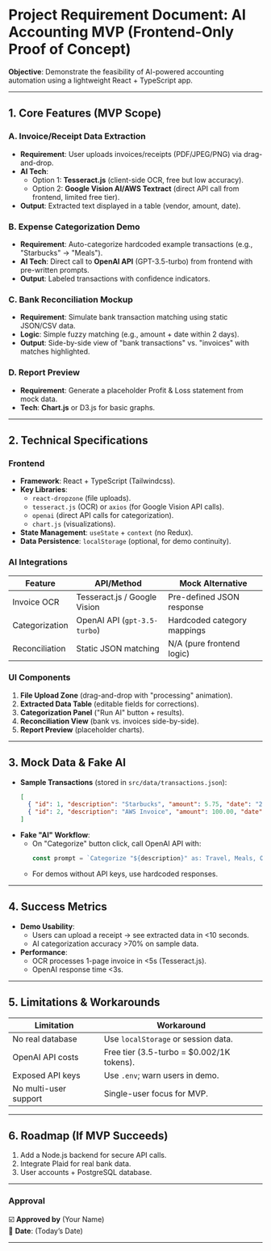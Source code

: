 # **Project Requirement Document: AI Accounting MVP (Frontend-Only Proof of Concept)**  
**Objective**: Demonstrate the feasibility of AI-powered accounting automation using a lightweight React + TypeScript app.  

---

## **1. Core Features (MVP Scope)**  
### **A. Invoice/Receipt Data Extraction**  
- **Requirement**: User uploads invoices/receipts (PDF/JPEG/PNG) via drag-and-drop.  
- **AI Tech**:  
  - Option 1: **Tesseract.js** (client-side OCR, free but low accuracy).  
  - Option 2: **Google Vision AI/AWS Textract** (direct API call from frontend, limited free tier).  
- **Output**: Extracted text displayed in a table (vendor, amount, date).  

### **B. Expense Categorization Demo**  
- **Requirement**: Auto-categorize hardcoded example transactions (e.g., "Starbucks" → "Meals").  
- **AI Tech**: Direct call to **OpenAI API** (GPT-3.5-turbo) from frontend with pre-written prompts.  
- **Output**: Labeled transactions with confidence indicators.  

### **C. Bank Reconciliation Mockup**  
- **Requirement**: Simulate bank transaction matching using static JSON/CSV data.  
- **Logic**: Simple fuzzy matching (e.g., amount + date within 2 days).  
- **Output**: Side-by-side view of "bank transactions" vs. "invoices" with matches highlighted.  

### **D. Report Preview**  
- **Requirement**: Generate a placeholder Profit & Loss statement from mock data.  
- **Tech**: **Chart.js** or D3.js for basic graphs.  

---

## **2. Technical Specifications**  
### **Frontend**  
- **Framework**: React + TypeScript (Tailwindcss).  
- **Key Libraries**:  
  - `react-dropzone` (file uploads).  
  - `tesseract.js` (OCR) or `axios` (for Google Vision API calls).  
  - `openai` (direct API calls for categorization).  
  - `chart.js` (visualizations).  
- **State Management**: `useState` + `context` (no Redux).  
- **Data Persistence**: `localStorage` (optional, for demo continuity).  

### **AI Integrations**  
| Feature         | API/Method                          | Mock Alternative              |  
|-----------------|-------------------------------------|-------------------------------|  
| Invoice OCR     | Tesseract.js / Google Vision       | Pre-defined JSON response     |  
| Categorization  | OpenAI API (`gpt-3.5-turbo`)       | Hardcoded category mappings   |  
| Reconciliation  | Static JSON matching               | N/A (pure frontend logic)     |  

### **UI Components**  
1. **File Upload Zone** (drag-and-drop with "processing" animation).  
2. **Extracted Data Table** (editable fields for corrections).  
3. **Categorization Panel** ("Run AI" button + results).  
4. **Reconciliation View** (bank vs. invoices side-by-side).  
5. **Report Preview** (placeholder charts).  

---

## **3. Mock Data & Fake AI**  
- **Sample Transactions** (stored in `src/data/transactions.json`):  
  ```json
  [
    { "id": 1, "description": "Starbucks", "amount": 5.75, "date": "2024-03-01" },
    { "id": 2, "description": "AWS Invoice", "amount": 100.00, "date": "2024-03-02" }
  ]
  ```  
- **Fake "AI" Workflow**:  
  - On "Categorize" button click, call OpenAI API with:  
    ```ts
    const prompt = `Categorize "${description}" as: Travel, Meals, Office, Other. Respond ONLY with the category.`;  
    ```  
  - For demos without API keys, use hardcoded responses.  

---

## **4. Success Metrics**  
- **Demo Usability**:  
  - Users can upload a receipt → see extracted data in <10 seconds.  
  - AI categorization accuracy >70% on sample data.  
- **Performance**:  
  - OCR processes 1-page invoice in <5s (Tesseract.js).  
  - OpenAI response time <3s.  

---

## **5. Limitations & Workarounds**  
| Limitation               | Workaround                          |  
|--------------------------|-------------------------------------|  
| No real database         | Use `localStorage` or session data. |  
| OpenAI API costs         | Free tier (3.5-turbo = $0.002/1K tokens). |  
| Exposed API keys         | Use `.env`; warn users in demo.     |  
| No multi-user support    | Single-user focus for MVP.          |  

---

## **6. Roadmap (If MVP Succeeds)**  
1. Add a Node.js backend for secure API calls.  
2. Integrate Plaid for real bank data.  
3. User accounts + PostgreSQL database.  

---

### **Approval**  
☑️ **Approved by** (Your Name)  
📅 **Date**: (Today’s Date)  

--- 